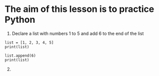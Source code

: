 # The aim of this lesson is to practice Python

1. Declare a list with numbers 1 to 5 and add 6 to the end of the list
```
list = [1, 2, 3, 4, 5]
print(list)

list.append(6)
print(list)
```

2. 
